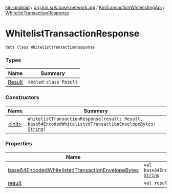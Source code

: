 [kin-android](../../../index.md) / [org.kin.sdk.base.network.api](../../index.md) / [KinTransactionWhitelistingApi](../index.md) / [WhitelistTransactionResponse](./index.md)

# WhitelistTransactionResponse

`data class WhitelistTransactionResponse`

### Types

| Name | Summary |
|---|---|
| [Result](-result/index.md) | `sealed class Result` |

### Constructors

| Name | Summary |
|---|---|
| [&lt;init&gt;](-init-.md) | `WhitelistTransactionResponse(result: Result, base64EncodedWhitelistedTransactionEnvelopeBytes: `[`String`](https://kotlinlang.org/api/latest/jvm/stdlib/kotlin/-string/index.html)`)` |

### Properties

| Name | Summary |
|---|---|
| [base64EncodedWhitelistedTransactionEnvelopeBytes](base64-encoded-whitelisted-transaction-envelope-bytes.md) | `val base64EncodedWhitelistedTransactionEnvelopeBytes: `[`String`](https://kotlinlang.org/api/latest/jvm/stdlib/kotlin/-string/index.html) |
| [result](result.md) | `val result: Result` |
